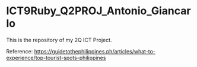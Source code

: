 # ICT9Ruby_Q2PROJ_Antonio_Giancarlo
This is the repository of my 2Q ICT Project.

Reference: https://guidetothephilippines.ph/articles/what-to-experience/top-tourist-spots-philippines
